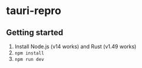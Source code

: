 # tauri-repro

## Getting started

1. Install Node.js (v14 works) and Rust (v1.49 works)
2. `npm install`
3. `npm run dev`

